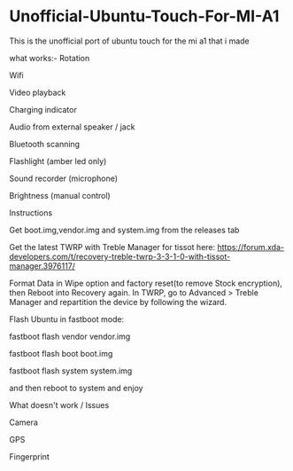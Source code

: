 # Unofficial-Ubuntu-Touch-For-MI-A1
This is the unofficial port of ubuntu touch for the mi a1 that i made

what works:-
Rotation

Wifi

Video playback

Charging indicator

Audio from external speaker / jack

Bluetooth scanning

Flashlight (amber led only)

Sound recorder (microphone)

Brightness (manual control)



Instructions

Get boot.img,vendor.img and system.img from the releases tab


Get the latest TWRP with Treble Manager for tissot here:
https://forum.xda-developers.com/t/recovery-treble-twrp-3-3-1-0-with-tissot-manager.3976117/


Format Data in Wipe option and factory reset(to remove Stock encryption), then Reboot into Recovery again.
In TWRP, go to Advanced > Treble Manager and repartition the device by following the wizard.


Flash Ubuntu in fastboot mode:

fastboot flash vendor vendor.img

fastboot flash boot boot.img

fastboot flash system system.img

and then reboot to system and enjoy


What doesn't work / Issues

Camera

GPS

Fingerprint

